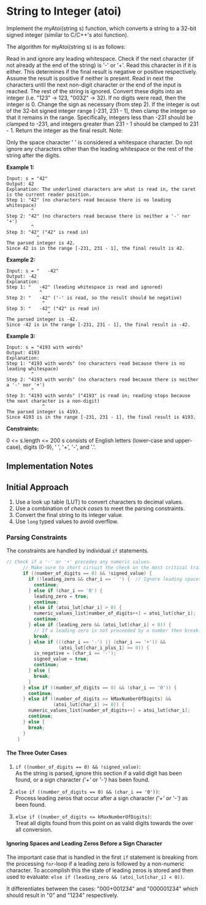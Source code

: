 # String to Integer (atoi)
Implement the myAtoi(string s) function, which converts a string to a 32-bit signed integer (similar to C/C++'s atoi
function).

The algorithm for myAtoi(string s) is as follows:

Read in and ignore any leading whitespace.
Check if the next character (if not already at the end of the string) is '-' or '+'. Read this character in if it is
either. This determines if the final result is negative or positive respectively. Assume the result is positive if
neither is present.
Read in next the characters until the next non-digit character or the end of the input is reached. The rest of the
string is ignored.
Convert these digits into an integer (i.e. "123" -> 123, "0032" -> 32). If no digits were read, then the integer is 0.
Change the sign as necessary (from step 2).
If the integer is out of the 32-bit signed integer range [-231, 231 - 1], then clamp the integer so that it remains in
the range. Specifically, integers less than -231 should be clamped to -231, and integers greater than 231 - 1 should be
clamped to 231 - 1.
Return the integer as the final result.
Note:

Only the space character ' ' is considered a whitespace character.
Do not ignore any characters other than the leading whitespace or the rest of the string after the digits.

**Example 1:**
```
Input: s = "42"
Output: 42
Explanation: The underlined characters are what is read in, the caret is the current reader position.
Step 1: "42" (no characters read because there is no leading whitespace)
         ^
Step 2: "42" (no characters read because there is neither a '-' nor '+')
         ^
Step 3: "42" ("42" is read in)
           ^
The parsed integer is 42.
Since 42 is in the range [-231, 231 - 1], the final result is 42.
```

**Example 2:**
```
Input: s = "   -42"
Output: -42
Explanation:
Step 1: "   -42" (leading whitespace is read and ignored)
            ^
Step 2: "   -42" ('-' is read, so the result should be negative)
             ^
Step 3: "   -42" ("42" is read in)
               ^
The parsed integer is -42.
Since -42 is in the range [-231, 231 - 1], the final result is -42.
```

**Example 3:**
```
Input: s = "4193 with words"
Output: 4193
Explanation:
Step 1: "4193 with words" (no characters read because there is no leading whitespace)
         ^
Step 2: "4193 with words" (no characters read because there is neither a '-' nor '+')
         ^
Step 3: "4193 with words" ("4193" is read in; reading stops because the next character is a non-digit)
             ^
The parsed integer is 4193.
Since 4193 is in the range [-231, 231 - 1], the final result is 4193.
 ```

**Constraints:**

0 <= s.length <= 200
s consists of English letters (lower-case and upper-case), digits (0-9), ' ', '+', '-', and '.'.

## Implementation Notes
## Initial Approach
1. Use a look up table (LUT) to convert characters to decimal values.
1. Use a combination of *check cases* to meet the parsing constraints.
1. Convert the final string to its integer value.
1. Use `long` typed values to avoid overflow.

### Parsing Constraints
The constraints are handled by individual `if` statements.
```c++
// Check if a '-' or '+' precedes any numeric values.
      // Make sure to short circuit the check on the most critical trait.
      if ((number_of_digits == 0) && !signed_value) {
        if (!leading_zero && char_i == ' ') {  // Ignore leading spaces
          continue;
        } else if (char_i == '0') {
          leading_zero = true;
          continue;
        } else if (atoi_lut[char_i] > 0) {
          numeric_values_list[number_of_digits++] = atoi_lut[char_i];
          continue;
        } else if (leading_zero && (atoi_lut[char_i] < 0)) {
          // If a leading zero is not proceeded by a number then break.
          break;
        } else if (((char_i == '-') || (char_i == '+')) &&
                   (atoi_lut[char_i_plus_1] >= 0)) {
          is_negative = (char_i == '-');
          signed_value = true;
          continue;
        } else {
          break;
        }
      } else if ((number_of_digits == 0) && (char_i == '0')) {
        continue;
      } else if ((number_of_digits <= kMaxNumberOfDigits) &&
                 (atoi_lut[char_i] >= 0)) {
        numeric_values_list[number_of_digits++] = atoi_lut[char_i];
        continue;
      } else {
        break;
      }
    }
```

#### **The Three Outer Cases**
1. `if ((number_of_digits == 0) && !signed_value)`:</br>
    As the string is parsed, ignore this section if a valid digit has been found, or a sign character *('+' or '-')* has
    been found.

1. `else if ((number_of_digits == 0) && (char_i == '0'))`:</br>
    Process leading zeros that occur after a sign character *('+' or '-')* as been found.
1. `else if ((number_of_digits <= kMaxNumberOfDigits)`:</br>
    Treat all digits found from this point on as valid digits towards the over all conversion.


#### **Ignoring Spaces and Leading Zeros Before a Sign Character**
The important case that is handled in the first `if` statement is breaking from the processing `for`-loop if a leading
zero is followed by a non-numeric character. To accomplish this the state of leading zeros is stored and then used to
evaluate:
`else if (leading_zero && (atoi_lut[char_i] < 0))`.

It differentiates between the cases: "000+001234" and "000001234"
which should result in "0" and "1234" respectively.